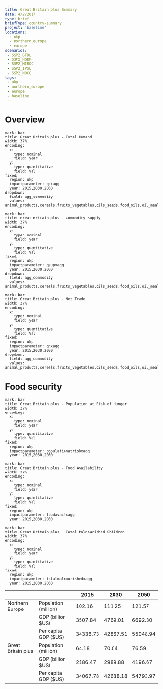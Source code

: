 ```yaml
---
title: Great Britain plus Summary
date: 4/2/2017
type: brief
briefType: country-summary
project: 'baseline'
locations:
  - ukp
  - northern_europe
  - europe
scenarios:
 - SSP2_GFDL
 - SSP2_HGEM
 - SSP2_MIROC
 - SSP2_IPSL
 - SSP2_NOCC
tags:
 - ukp
 - northern_europe
 - europe
 - baseline
---
```

# Overview 

```chart
mark: bar
title: Great Britain plus - Total Demand
width: 37%
encoding:
  x:
    type: nominal
    field: year
  y:
    type: quantitative
    field: Val
fixed:
  region: ukp
  impactparameter: qdxagg
  year: 2015,2030,2050
dropdown:
  field: agg_commodity
  values: animal_products,cereals,fruits_vegetables,oils_seeds,food_oils,oil_meals,other,pulses,roots_tubers,sugar
```

```chart
mark: bar
title: Great Britain plus - Commodity Supply
width: 37%
encoding:
  x:
    type: nominal
    field: year
  y:
    type: quantitative
    field: Val
fixed:
  region: ukp
  impactparameter: qsupxagg
  year: 2015,2030,2050
dropdown:
  field: agg_commodity
  values: animal_products,cereals,fruits_vegetables,oils_seeds,food_oils,oil_meals,other,pulses,roots_tubers,sugar
```

```chart
mark: bar
title: Great Britain plus - Net Trade
width: 37%
encoding:
  x:
    type: nominal
    field: year
  y:
    type: quantitative
    field: Val
fixed:
  region: ukp
  impactparameter: qnxagg
  year: 2015,2030,2050
dropdown:
  field: agg_commodity
  values: animal_products,cereals,fruits_vegetables,oils_seeds,food_oils,oil_meals,other,pulses,roots_tubers,sugar
```

# Food security

```chart
mark: bar
title: Great Britain plus - Population at Risk of Hunger
width: 37%
encoding:
  x:
    type: nominal
    field: year
  y:
    type: quantitative
    field: Val
fixed:
  region: ukp
  impactparameter: populationatriskxagg
  year: 2015,2030,2050
```

```chart
mark: bar
title: Great Britain plus - Food Availability
width: 37%
encoding:
  x:
    type: nominal
    field: year
  y:
    type: quantitative
    field: Val
fixed:
  region: ukp
  impactparameter: foodavailxagg
  year: 2015,2030,2050
```

```chart
mark: bar
title: Great Britain plus - Total Malnourished Children
width: 37%
encoding:
  x:
    type: nominal
    field: year
  y:
    type: quantitative
    field: Val
fixed:
  region: ukp
  impactparameter: totalmalnourishedxagg
  year: 2015,2030,2050
```

|   |   | 2015 | 2030 | 2050 |
|---|---|---|---|---|
| Northern Europe | Population (million) | 102.16 | 111.25 | 121.57 |
|  | GDP (billion $US) | 3507.84 | 4769.01 | 6692.30 |
|  | Per capita GDP ($US) | 34336.73 | 42867.51 | 55048.94 |
| Great Britain plus | Population (million) | 64.18 | 70.04 | 76.59 |
|  | GDP (billion $US) | 2186.47 | 2989.88 | 4196.67 |
|  | Per capita GDP ($US) | 34067.78| 42688.18| 54793.97|